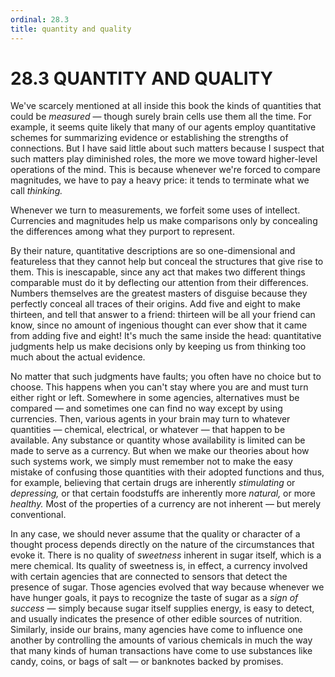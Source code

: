 ```yaml
---
ordinal: 28.3
title: quantity and quality
---
```


# 28.3 QUANTITY AND QUALITY 

<p>We've scarcely mentioned at all inside this book the kinds of quantities that could be <em>measured</em> &mdash; though surely brain cells use them all the time. For example, it seems quite likely that many of our agents employ quantitative schemes for summarizing evidence or establishing the strengths of connections. But I have said little about such matters because I suspect that such matters play diminished roles, the more we move toward higher-level operations of the mind. This is because whenever we're forced to compare magnitudes, we have to pay a heavy price: it tends to terminate what we call <em>thinking.</em></p>
<p>Whenever we turn to measurements, we forfeit some uses of intellect. Currencies and magnitudes help us make comparisons only by concealing the differences among what they purport to represent.</p>
<p>By their nature, quantitative descriptions are so one-dimensional and featureless that they cannot help but conceal the structures that give rise to them. This is inescapable, since any act that makes two different things comparable must do it by deflecting our attention from their differences. Numbers themselves are the greatest masters of disguise because they perfectly conceal all traces of their origins. Add five and eight to make thirteen, and tell that answer to a friend: thirteen will be all your friend can know, since no amount of ingenious thought can ever show that it came from adding five and eight! It's much the same inside the head: quantitative judgments help us make decisions only by keeping us from thinking too much about the actual evidence.</p>
<p>No matter that such judgments have faults; you often have no choice but to choose. This happens when you can't stay where you are and must turn either right or left. Somewhere in some agencies, alternatives must be compared &mdash; and sometimes one can find no way except by using currencies. Then, various agents in your brain may turn to whatever quantities &mdash; chemical, electrical, or whatever &mdash; that happen to be available. Any substance or quantity whose availability is limited can be made to serve as a currency. But when we make our theories about how such systems work, we simply must remember not to make the easy mistake of confusing those quantities with their adopted functions and thus, for example, believing that certain drugs are inherently <em>stimulating</em> or <em>depressing,</em> or that certain foodstuffs are inherently more <em>natural,</em> or more <em>healthy.</em> Most of the properties of a currency are not inherent &mdash; but merely conventional.</p>
<p>In any case, we should never assume that the quality or character of a thought process depends directly on the nature of the circumstances that evoke it. There is no quality of <em>sweetness</em> inherent in sugar itself, which is a mere chemical. Its quality of sweetness is, in effect, a currency involved with certain agencies that are connected to sensors that detect the presence of sugar. Those agencies evolved that way because whenever we have hunger goals, it pays to recognize the taste of sugar as a <em>sign of success</em> &mdash; simply because sugar itself supplies energy, is easy to detect, and usually indicates the presence of other edible sources of nutrition. Similarly, inside our brains, many agencies have come to influence one another by controlling the amounts of various chemicals in much the way that many kinds of human transactions have come to use substances like candy, coins, or bags of salt &mdash; or banknotes backed by promises.</p>